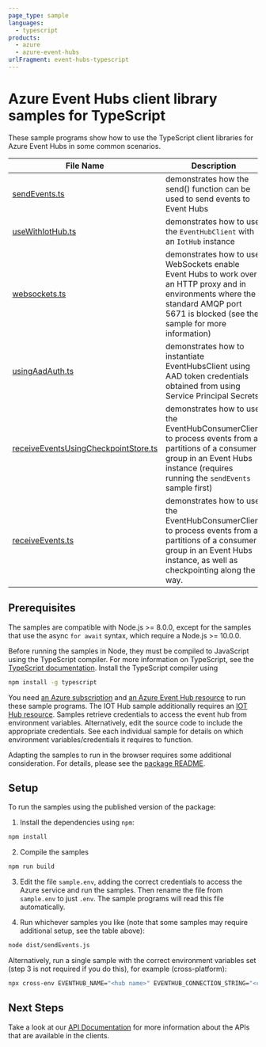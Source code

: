 ```yaml
---
page_type: sample
languages:
  - typescript
products:
  - azure
  - azure-event-hubs
urlFragment: event-hubs-typescript
---
```


# Azure Event Hubs client library samples for TypeScript

These sample programs show how to use the TypeScript client libraries for Azure Event Hubs in some common scenarios.

| **File Name**                                                             | **Description**                                                                                                                                                                         |
| ------------------------------------------------------------------------- | --------------------------------------------------------------------------------------------------------------------------------------------------------------------------------------- |
| [sendEvents.ts][sendevents]                                               | demonstrates how the send() function can be used to send events to Event Hubs                                                                                                           |
| [useWithIotHub.ts][usewithiothub]                                         | demonstrates how to use the `EventHubClient` with an `IotHub` instance                                                                                                                  |
| [websockets.ts][websockets]                                               | demonstrates how to use WebSockets enable Event Hubs to work over an HTTP proxy and in environments where the standard AMQP port 5671 is blocked (see the sample for more information)  |
| [usingAadAuth.ts][usingaadauth]                                           | demonstrates how to instantiate EventHubsClient using AAD token credentials obtained from using Service Principal Secrets                                                               |
| [receiveEventsUsingCheckpointStore.ts][receiveeventsusingcheckpointstore] | demonstrates how to use the EventHubConsumerClient to process events from all partitions of a consumer group in an Event Hubs instance (requires running the `sendEvents` sample first) |
| [receiveEvents.ts][receiveevents]                                         | demonstrates how to use the EventHubConsumerClient to process events from all partitions of a consumer group in an Event Hubs instance, as well as checkpointing along the way.         |

## Prerequisites

The samples are compatible with Node.js >= 8.0.0, except for the samples that use the async `for await` syntax, which require a Node.js >= 10.0.0.

Before running the samples in Node, they must be compiled to JavaScript using the TypeScript compiler. For more information on TypeScript, see the [TypeScript documentation][typescript]. Install the TypeScript compiler using

```bash
npm install -g typescript
```

You need [an Azure subscription][freesub] and [an Azure Event Hub resource][azhubacct] to run these sample programs. The IOT Hub sample additionally requires an [IOT Hub resource][aziothub]. Samples retrieve credentials to access the event hub from environment variables. Alternatively, edit the source code to include the appropriate credentials. See each individual sample for details on which environment variables/credentials it requires to function.

Adapting the samples to run in the browser requires some additional consideration. For details, please see the [package README][package].

## Setup

To run the samples using the published version of the package:

1. Install the dependencies using `npm`:

```bash
npm install
```

2. Compile the samples

```bash
npm run build
```

3. Edit the file `sample.env`, adding the correct credentials to access the Azure service and run the samples. Then rename the file from `sample.env` to just `.env`. The sample programs will read this file automatically.

4. Run whichever samples you like (note that some samples may require additional setup, see the table above):

```bash
node dist/sendEvents.js
```

Alternatively, run a single sample with the correct environment variables set (step 3 is not required if you do this), for example (cross-platform):

```bash
npx cross-env EVENTHUB_NAME="<hub name>" EVENTHUB_CONNECTION_STRING="<connection string>" node dist/sendEvents.js
```

## Next Steps

Take a look at our [API Documentation][apiref] for more information about the APIs that are available in the clients.

[sendevents]: https://github.com/Azure/azure-sdk-for-js/tree/master/sdk/eventhub/event-hubs/samples/typescript/src/sendEvents.ts
[usewithiothub]: https://github.com/Azure/azure-sdk-for-js/tree/master/sdk/eventhub/event-hubs/samples/typescript/src/useWithIotHub.ts
[websockets]: https://github.com/Azure/azure-sdk-for-js/tree/master/sdk/eventhub/event-hubs/samples/typescript/src/websockets.ts
[usingaadauth]: https://github.com/Azure/azure-sdk-for-js/tree/master/sdk/eventhub/event-hubs/samples/typescript/src/usingAadAuth.ts
[receiveeventsusingcheckpointstore]: https://github.com/Azure/azure-sdk-for-js/tree/master/sdk/eventhub/event-hubs/samples/typescript/src/receiveEventsUsingCheckpointStore.ts
[receiveevents]: https://github.com/Azure/azure-sdk-for-js/tree/master/sdk/eventhub/event-hubs/samples/typescript/src/receiveEvents.ts
[apiref]: https://docs.microsoft.com/javascript/api/@azure/event-hubs
[azhubacct]: https://docs.microsoft.com/azure/event-hubs/event-hubs-node-get-started-send
[aziothub]: https://docs.microsoft.com/en-us/azure/iot-hub/iot-hub-node-node-module-twin-getstarted
[freesub]: https://azure.microsoft.com/free/
[package]: https://github.com/Azure/azure-sdk-for-js/tree/master/sdk/eventhub/event-hubs/README.md
[typescript]: https://www.typescriptlang.org/docs/home.html
